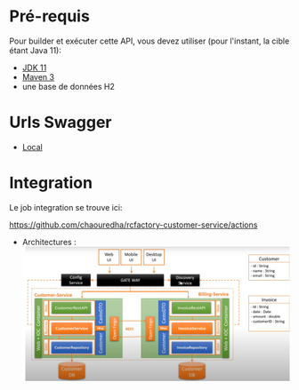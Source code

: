 # Pré-requis

Pour builder et exécuter cette API, vous devez utiliser (pour l'instant, la cible étant Java 11):

- [JDK 11](https://www.oracle.com/java/technologies/javase-jdk11-downloads.html)
- [Maven 3](https://maven.apache.org)
- une base de données H2

# Urls Swagger

- [Local](http://localhost:8083/swagger-ui/index.html?configUrl=/v3/api-docs/swagger-config#/)

# Integration

Le job integration se trouve ici:

https://github.com/chaouredha/rcfactory-customer-service/actions

- Architectures :
![img.png](img.png)
